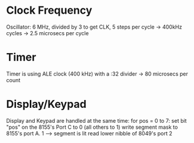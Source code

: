 Clock Frequency
===============
Oscillator: 6 MHz, divided by 3 to get CLK, 5 steps per cycle -> 400kHz cycles -> 2.5 microsecs per cycle

Timer
=====
Timer is using ALE clock (400 kHz) with a :32 divider -> 80 microsecs per count



Display/Keypad
==============

Display and Keypad are handled at the same time:
for pos = 0 to 7:
   set bit "pos" on the 8155's Port C to 0 (all others to 1)
   write segment mask to 8155's port A. 1 --> segment is lit
   read lower nibble of 8049's port 2

